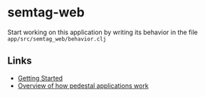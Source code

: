 # semtag-web

Start working on this application by writing its behavior in the file
`app/src/semtag_web/behavior.clj`

## Links

* [Getting Started](https://github.com/pedestal/pedestal/tree/master/app#usage)
* [Overview of how pedestal applications work](http://pedestal.io/documentation/application-overview/)
